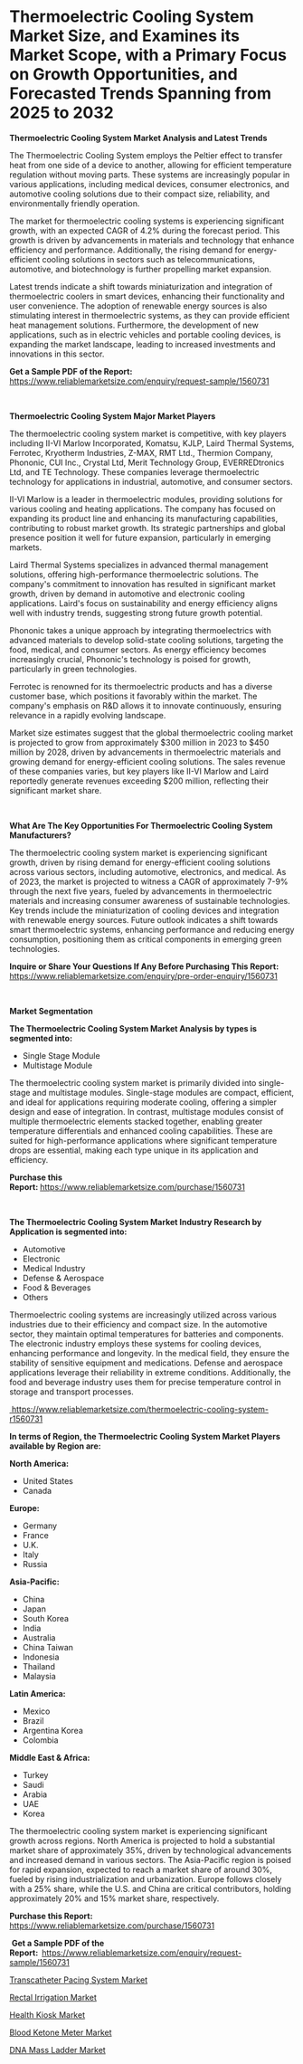 <p><h1>Thermoelectric Cooling System Market Size, and Examines its Market Scope, with a Primary Focus on Growth Opportunities, and Forecasted Trends Spanning from 2025 to 2032</h1></p><p><strong>Thermoelectric Cooling System Market Analysis and Latest Trends</strong></p>
<p><p>The Thermoelectric Cooling System employs the Peltier effect to transfer heat from one side of a device to another, allowing for efficient temperature regulation without moving parts. These systems are increasingly popular in various applications, including medical devices, consumer electronics, and automotive cooling solutions due to their compact size, reliability, and environmentally friendly operation.</p><p>The market for thermoelectric cooling systems is experiencing significant growth, with an expected CAGR of 4.2% during the forecast period. This growth is driven by advancements in materials and technology that enhance efficiency and performance. Additionally, the rising demand for energy-efficient cooling solutions in sectors such as telecommunications, automotive, and biotechnology is further propelling market expansion.</p><p>Latest trends indicate a shift towards miniaturization and integration of thermoelectric coolers in smart devices, enhancing their functionality and user convenience. The adoption of renewable energy sources is also stimulating interest in thermoelectric systems, as they can provide efficient heat management solutions. Furthermore, the development of new applications, such as in electric vehicles and portable cooling devices, is expanding the market landscape, leading to increased investments and innovations in this sector.</p></p>
<p><strong>Get a Sample PDF of the Report:&nbsp;</strong> <a href="https://www.reliablemarketsize.com/enquiry/request-sample/1560731?utm_campaign=3447&utm_medium=2&utm_source=Github&utm_content=ia&utm_term=08042025&utm_id=thermoelectric-cooling-system">https://www.reliablemarketsize.com/enquiry/request-sample/1560731</a></p>
<p>&nbsp;</p>
<p><strong>Thermoelectric Cooling System Major Market Players</strong></p>
<p><p>The thermoelectric cooling system market is competitive, with key players including II-VI Marlow Incorporated, Komatsu, KJLP, Laird Thermal Systems, Ferrotec, Kryotherm Industries, Z-MAX, RMT Ltd., Thermion Company, Phononic, CUI Inc., Crystal Ltd, Merit Technology Group, EVERREDtronics Ltd, and TE Technology. These companies leverage thermoelectric technology for applications in industrial, automotive, and consumer sectors.</p><p>II-VI Marlow is a leader in thermoelectric modules, providing solutions for various cooling and heating applications. The company has focused on expanding its product line and enhancing its manufacturing capabilities, contributing to robust market growth. Its strategic partnerships and global presence position it well for future expansion, particularly in emerging markets.</p><p>Laird Thermal Systems specializes in advanced thermal management solutions, offering high-performance thermoelectric solutions. The company's commitment to innovation has resulted in significant market growth, driven by demand in automotive and electronic cooling applications. Laird's focus on sustainability and energy efficiency aligns well with industry trends, suggesting strong future growth potential.</p><p>Phononic takes a unique approach by integrating thermoelectrics with advanced materials to develop solid-state cooling solutions, targeting the food, medical, and consumer sectors. As energy efficiency becomes increasingly crucial, Phononic's technology is poised for growth, particularly in green technologies.</p><p>Ferrotec is renowned for its thermoelectric products and has a diverse customer base, which positions it favorably within the market. The company's emphasis on R&D allows it to innovate continuously, ensuring relevance in a rapidly evolving landscape.</p><p>Market size estimates suggest that the global thermoelectric cooling market is projected to grow from approximately $300 million in 2023 to $450 million by 2028, driven by advancements in thermoelectric materials and growing demand for energy-efficient cooling solutions. The sales revenue of these companies varies, but key players like II-VI Marlow and Laird reportedly generate revenues exceeding $200 million, reflecting their significant market share.</p></p>
<p>&nbsp;</p>
<p><strong>What Are The Key Opportunities For Thermoelectric Cooling System Manufacturers?</strong></p>
<p><p>The thermoelectric cooling system market is experiencing significant growth, driven by rising demand for energy-efficient cooling solutions across various sectors, including automotive, electronics, and medical. As of 2023, the market is projected to witness a CAGR of approximately 7-9% through the next five years, fueled by advancements in thermoelectric materials and increasing consumer awareness of sustainable technologies. Key trends include the miniaturization of cooling devices and integration with renewable energy sources. Future outlook indicates a shift towards smart thermoelectric systems, enhancing performance and reducing energy consumption, positioning them as critical components in emerging green technologies.</p></p>
<p><strong>Inquire or Share Your Questions If Any Before Purchasing This Report:</strong> <a href="https://www.reliablemarketsize.com/enquiry/pre-order-enquiry/1560731?utm_campaign=3447&utm_medium=2&utm_source=Github&utm_content=ia&utm_term=08042025&utm_id=thermoelectric-cooling-system">https://www.reliablemarketsize.com/enquiry/pre-order-enquiry/1560731</a></p>
<p>&nbsp;</p>
<p><strong>Market Segmentation</strong></p>
<p><strong>The Thermoelectric Cooling System Market Analysis by types is segmented into:</strong></p>
<p><ul><li>Single Stage Module</li><li>Multistage Module</li></ul></p>
<p><p>The thermoelectric cooling system market is primarily divided into single-stage and multistage modules. Single-stage modules are compact, efficient, and ideal for applications requiring moderate cooling, offering a simpler design and ease of integration. In contrast, multistage modules consist of multiple thermoelectric elements stacked together, enabling greater temperature differentials and enhanced cooling capabilities. These are suited for high-performance applications where significant temperature drops are essential, making each type unique in its application and efficiency.</p></p>
<p><strong>Purchase this Report:&nbsp;</strong><a href="https://www.reliablemarketsize.com/purchase/1560731?utm_campaign=3447&utm_medium=2&utm_source=Github&utm_content=ia&utm_term=08042025&utm_id=thermoelectric-cooling-system">https://www.reliablemarketsize.com/purchase/1560731</a></p>
<p>&nbsp;</p>
<p><strong>The Thermoelectric Cooling System Market Industry Research by Application is segmented into:</strong></p>
<p><ul><li>Automotive</li><li>Electronic</li><li>Medical Industry</li><li>Defense & Aerospace</li><li>Food & Beverages</li><li>Others</li></ul></p>
<p><p>Thermoelectric cooling systems are increasingly utilized across various industries due to their efficiency and compact size. In the automotive sector, they maintain optimal temperatures for batteries and components. The electronic industry employs these systems for cooling devices, enhancing performance and longevity. In the medical field, they ensure the stability of sensitive equipment and medications. Defense and aerospace applications leverage their reliability in extreme conditions. Additionally, the food and beverage industry uses them for precise temperature control in storage and transport processes.</p></p>
<p><a href="https://www.reliablemarketsize.com/thermoelectric-cooling-system-r1560731?utm_campaign=3447&utm_medium=2&utm_source=Github&utm_content=ia&utm_term=08042025&utm_id=thermoelectric-cooling-system">&nbsp;https://www.reliablemarketsize.com/thermoelectric-cooling-system-r1560731</a></p>
<p><strong>In terms of Region, the Thermoelectric Cooling System Market Players available by Region are:</strong></p>
<p>
    <p> <strong> North America: </strong>
        <ul>
            <li>United States</li>
            <li>Canada</li>
        </ul>
        </p> 
    <p> <strong> Europe: </strong>
        <ul>
            <li>Germany</li>
            <li>France</li>
            <li>U.K.</li>
            <li>Italy</li>
            <li>Russia</li>
        </ul>
        </p> 
    <p> <strong> Asia-Pacific: </strong>
        <ul>
            <li>China</li>
            <li>Japan</li>
            <li>South Korea</li>
            <li>India</li>
            <li>Australia</li>
            <li>China Taiwan</li>
            <li>Indonesia</li>
            <li>Thailand</li>
            <li>Malaysia</li>
        </ul>
        </p> 
    <p> <strong> Latin America: </strong>
        <ul>
            <li>Mexico</li>
            <li>Brazil</li>
            <li>Argentina Korea</li>
            <li>Colombia</li>
        </ul>
        </p> 
    <p> <strong> Middle East & Africa: </strong>
        <ul>
            <li>Turkey</li>
            <li>Saudi</li>
            <li>Arabia</li>
            <li>UAE</li>
            <li>Korea</li>
        </ul>
    </p>
    </p>
<p><p>The thermoelectric cooling system market is experiencing significant growth across regions. North America is projected to hold a substantial market share of approximately 35%, driven by technological advancements and increased demand in various sectors. The Asia-Pacific region is poised for rapid expansion, expected to reach a market share of around 30%, fueled by rising industrialization and urbanization. Europe follows closely with a 25% share, while the U.S. and China are critical contributors, holding approximately 20% and 15% market share, respectively.</p></p>
<p><strong>Purchase this Report: </strong><a href="https://www.reliablemarketsize.com/purchase/1560731?utm_campaign=3447&utm_medium=2&utm_source=Github&utm_content=ia&utm_term=08042025&utm_id=thermoelectric-cooling-system">https://www.reliablemarketsize.com/purchase/1560731</a></p>
<p>&nbsp;<strong>Get a Sample PDF of the Report:&nbsp;&nbsp;</strong><a href="https://www.reliablemarketsize.com/enquiry/request-sample/1560731?utm_campaign=3447&utm_medium=2&utm_source=Github&utm_content=ia&utm_term=08042025&utm_id=thermoelectric-cooling-system">https://www.reliablemarketsize.com/enquiry/request-sample/1560731</a></p>
<p><strong></strong></p>
<p><p><a href="https://www.linkedin.com/pulse/strategic-analysis-transcatheter-pacing-system-market-forecast-ucunc?utm_campaign=3447&utm_medium=2&utm_source=Github&utm_content=ia&utm_term=08042025&utm_id=thermoelectric-cooling-system">Transcatheter Pacing System Market</a></p><p><a href="https://www.linkedin.com/pulse/global-rectal-irrigation-market-product-types-applications-nofkc?utm_campaign=3447&utm_medium=2&utm_source=Github&utm_content=ia&utm_term=08042025&utm_id=thermoelectric-cooling-system">Rectal Irrigation Market</a></p><p><a href="https://www.linkedin.com/pulse/unveiling-health-kiosk-market-drivers-projected-47-cagr-qgjqc?utm_campaign=3447&utm_medium=2&utm_source=Github&utm_content=ia&utm_term=08042025&utm_id=thermoelectric-cooling-system">Health Kiosk Market</a></p><p><a href="https://www.linkedin.com/pulse/global-blood-ketone-meter-market-trends-insights-growth-opportunities-r5hxc?utm_campaign=3447&utm_medium=2&utm_source=Github&utm_content=ia&utm_term=08042025&utm_id=thermoelectric-cooling-system">Blood Ketone Meter Market</a></p><p><a href="https://www.linkedin.com/pulse/dna-mass-ladder-market-analysis-comprehensive-industry-dytyc?utm_campaign=3447&utm_medium=2&utm_source=Github&utm_content=ia&utm_term=08042025&utm_id=thermoelectric-cooling-system">DNA Mass Ladder Market</a></p></p>
